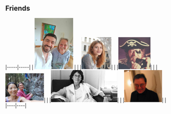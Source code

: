 ## Friends
|-----|-----|
| <img src="../assets/images/george.jpg" width="120px" /> | |
|<img src="../assets/images/sozita_goudouna.jpg" height="100px" />| |
|<img src="../assets/images/hector.jpg" height="100px" width="100px" />| |
|<img src="../assets/images/anto_soo.jpg" width="120px" />| |
|<img src="../assets/images/marlena-politopoulou.jpg" height="100px" />| |
|<img src="../assets/images/spilios.jpg" height="100px" />| |
|----|----|
